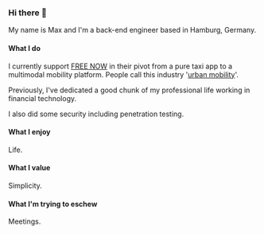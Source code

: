 ### Hi there :wave:

My name is Max and I'm a back-end engineer based in Hamburg, Germany.

#### What I do

I currently support [FREE NOW](https://free-now.com/) in their pivot from a pure taxi app to a multimodal mobility platform. People call this industry '[urban mobility](https://ec.europa.eu/transport/themes/urban/urban_mobility_en)'.

Previously, I've dedicated a good chunk of my professional life working in financial technology.

I also did some security including penetration testing.

#### What I enjoy

Life.

#### What I value

Simplicity.

#### What I'm trying to eschew

Meetings.

<!--
**mfilenko/mfilenko** is a ✨ _special_ ✨ repository because its `README.md` (this file) appears on your GitHub profile.

Here are some ideas to get you started:

- 🔭 I’m currently working on ...
- 🌱 I’m currently learning ...
- 👯 I’m looking to collaborate on ...
- 🤔 I’m looking for help with ...
- 💬 Ask me about ...
- 📫 How to reach me: ...
- 😄 Pronouns: ...
- ⚡ Fun fact: ...
-->
